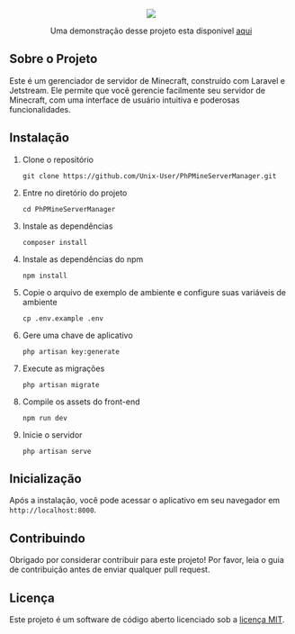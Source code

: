 <p align="center"><a href="https://minecraft.udianix.com.br" target="_blank"><img src="https://github.com/Unix-User/PhPMineServerManager/assets/38821945/9d1f7264-9ccd-4369-ba37-5bc409a22caf" />
</a></p>

<p align="center">
    Uma demonstração desse projeto esta disponivel <a href="https://minecraft.udianix.com.br/" target="_blank">aqui</a>
</p>

## Sobre o Projeto

Este é um gerenciador de servidor de Minecraft, construído com Laravel e Jetstream. Ele permite que você gerencie facilmente seu servidor de Minecraft, com uma interface de usuário intuitiva e poderosas funcionalidades.

## Instalação

1. Clone o repositório
    ```
    git clone https://github.com/Unix-User/PhPMineServerManager.git
    ```
2. Entre no diretório do projeto
    ```
    cd PhPMineServerManager
    ```
3. Instale as dependências
    ```
    composer install
    ```
4. Instale as dependências do npm
    ```
    npm install
    ```
5. Copie o arquivo de exemplo de ambiente e configure suas variáveis de ambiente
    ```
    cp .env.example .env
    ```
6. Gere uma chave de aplicativo
    ```
    php artisan key:generate
    ```
7. Execute as migrações
    ```
    php artisan migrate
    ```
8. Compile os assets do front-end
    ```
    npm run dev
    ```
9. Inicie o servidor
    ```
    php artisan serve
    ```


## Inicialização

Após a instalação, você pode acessar o aplicativo em seu navegador em `http://localhost:8000`.

## Contribuindo

Obrigado por considerar contribuir para este projeto! Por favor, leia o guia de contribuição antes de enviar qualquer pull request.

## Licença

Este projeto é um software de código aberto licenciado sob a [licença MIT](https://opensource.org/licenses/MIT).
